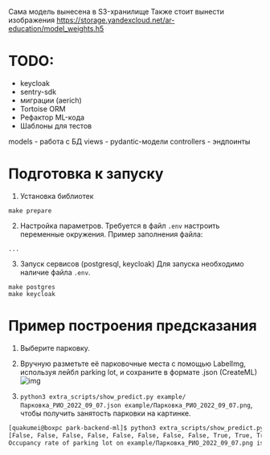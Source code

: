 Сама модель вынесена в S3-хранилище
Также стоит вынести изображения
https://storage.yandexcloud.net/ar-education/model_weights.h5

# TODO:
* keycloak
* sentry-sdk
* миграции (aerich)
* Tortoise ORM
* Рефактор ML-кода
* Шаблоны для тестов

models - работа с БД
views - pydantic-модели
controllers - эндпоинты

# Подготовка к запуску
1. Установка библиотек
```shell
make prepare
```
2. Настройка параметров. Требуется в файл `.env` настроить переменные окружения. Пример заполнения файла:
```shell
...
```
3. Запуск сервисов (postgresql, keycloak)
Для запуска необходимо наличие файла `.env`.
```shell
make postgres
make keycloak
```

# Пример построения предсказания

1. Выберите парковку.
2. Вручную разметьте её парковочные места  с помощью LabelImg, используя лейбл parking lot, и сохраните в формате .json (CreateML)
![img](example/step_1_label.png)


3. `python3 extra_scripts/show_predict.py example/Парковка_РИО_2022_09_07.json example/Парковка_РИО_2022_09_07.png`, чтобы получить занятость парковки на картинке.

```bash
[quakumei@boxpc park-backend-ml]$ python3 extra_scripts/show_predict.py example/Парковка_РИО_2022_09_07.json example/Парковка_РИО_2022_09_07.png
[False, False, False, False, False, False, False, False, True, True, True, True, False, True, False, True, False, False, False, False, True, True, False, False]
Occupancy rate of parking lot on example/Парковка_РИО_2022_09_07.png is 0.3333333333333333 (8/24)
```

